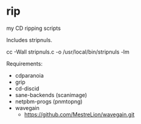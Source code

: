 # rip
my CD ripping scripts

Includes stripnuls.

  cc -Wall stripnuls.c -o /usr/local/bin/stripnuls -lm

Requirements:

* cdparanoia
* grip
* cd-discid
* sane-backends (scanimage)
* netpbm-progs (pnmtopng)
* wavegain
  - https://github.com/MestreLion/wavegain.git
